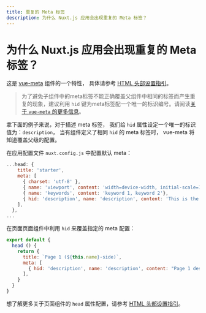 ```yaml
---
title: 重复的 Meta 标签
description: 为什么 Nuxt.js 应用会出现重复的 Meta 标签？
---
```


# 为什么 Nuxt.js 应用会出现重复的 Meta 标签？

这是 [vue-meta](https://github.com/nuxt/vue-meta) 组件的一个特性， 具体请参考 [HTML 头部设置指引](/guide/views#html-头部)。

> 为了避免子组件中的meta标签不能正确覆盖父组件中相同的标签而产生重复的现象，建议利用 `hid` 键为meta标签配一个唯一的标识编号。请阅读[关于 `vue-meta` 的更多信息](https://vue-meta.nuxtjs.org/api/#tagidkeyname)。

拿下面的例子来说，对于描述 meta 标签， 我们给 `hid` 属性设定一个唯一的标识值为：`description`， 当有组件定义了相同 `hid` 的 meta 标签时， vue-meta 将知道覆盖父级的配置。

在应用配置文件 `nuxt.config.js` 中配置默认 meta：
```js
...head: {
    title: 'starter',
    meta: [
      { charset: 'utf-8' },
      { name: 'viewport', content: 'width=device-width, initial-scale=1' },
      { name: 'keywords', content: 'keyword 1, keyword 2'},
      { hid: 'description', name: 'description', content: 'This is the generic description.'}
    ],
  },
...
```

在页面页面组件中利用 `hid` 来覆盖指定的 meta 配置：
```js
export default {
  head () {
    return {
      title: `Page 1 (${this.name}-side)`,
      meta: [
        { hid: 'description', name: 'description', content: "Page 1 description" }
      ],
    }
  }
}
```

想了解更多关于页面组件的 `head` 属性配置，请参考 [HTML 头部设置指引](/guide/views#html-头部)。
